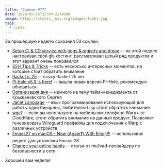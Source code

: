 ```yaml
---
title: "Ссылки #77"
date: 2020-05-16T12:04:22+0300
image: https://static.juev.org/images/links.jpg
tags:
  - links
---
```

За прошедшую неделю сохранил 53 ссылки.

* [Setup CI & CD service with gogs & registry and drone](https://github.com/wenweih/drone-gogs-registry-example) -- на этой неделе настраивал свой git-хостинг, рассматривал целый ряд продуктов и этот вариант очень понравился
* [SSH Tips & Tricks](https://smallstep.com/blog/ssh-tricks-and-tips/) -- есть несколько интересных моментов, на которые стоит обратить внимание
* [Racket is 25](https://blog.racket-lang.org/2020/05/racket-is-25.html) -- языку Racket 25 лет
* [Pi-hole v5.0 is here!](https://pi-hole.net/2020/05/10/pi-hole-v5-0-is-here/) -- вышла новая версия PI-Hole, рекомендую обновиться
* [Организация дня](https://felixit.blog/2020/05/12/organizaciia-dnia/) -- немного на тему тайм-менеджмента от Крыжановского Сергея
* [Janet Language](https://janet-lang.org/) -- язык программирования использующий для работы один бинарник, любителям Lisp стоит обратить внимание
* [wgcf](https://github.com/ViRb3/wgcf) -- если вы используете на мобильном телефоне Warp+ от Cloudflare, стоит обратить внимание на данный продукт. Позволяет генерировать Wireguard профайлы для подключения к Warp с различных устройств
* [Emacs27 on macOS - Now (Again❓) With Emoji!‼️](https://github.crookster.org/emacs27-from-homebrew-on-macos-with-emoji/) -- использовал рецепт для установки Emacs 28
* [Change your online habits](https://mullvad.net/ru/help/first-steps-towards-online-privacy/) -- статья от mullvad-провайдера по безопасности в сети

Хорошей вам недели!
